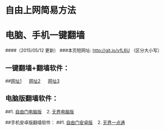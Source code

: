 # 自由上网简易方法
# 电脑、手机一键翻墙
####（2015/05/12 更新）
###本页短网址: http://git.io/vfL6U （区分大小写）

## 一键翻墙+翻墙软件：
##<a href="http://d3fmnf6otobp4d.cloudfront.net" target="_blank">网址1</a>&nbsp;&nbsp;&nbsp;&nbsp;&nbsp;&nbsp;<a href="https://d2fxxxdgj247cl.cloudfront.net" target="_blank">网址2</a>&nbsp;&nbsp;&nbsp;&nbsp;&nbsp;&nbsp;<a href="https://d1vz4w2e9znvun.cloudfront.net" target="_blank">网址3</a>

## 电脑版翻墙软件：
##1. <a href="http://d1qf6zusax0jfj.cloudfront.net/fga01.php?fid=fg753p.zip" target="_blank">自由门电脑版</a>&nbsp;&nbsp;&nbsp;&nbsp;2. <a href="http://d1qf6zusax0jfj.cloudfront.net/fga01.php?fid=u1405.zip" target="_blank">无界电脑版</a>

##手机安卓版翻墙软件：
##1. <a href="http://d1qf6zusax0jfj.cloudfront.net/fga01.php?fid=fgma32.apk" target="_blank">自由门安卓版</a>&nbsp;&nbsp;&nbsp;&nbsp;2. <a href="http://d1qf6zusax0jfj.cloudfront.net/fga01.php?fid=um3.1.apk" target="_blank">无界一点通</a>
